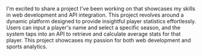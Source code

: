 I'm excited to share a project I've been working on that showcases my skills in web development and API integration. 
This project revolves around a dynamic platform designed to provide insightful player statistics effortlessly. 
Users can input a player's name and select a specific season, and the system taps into an API to retrieve and calculate average stats for that player.
This project showcases my passion for both web development and sports analytics.
